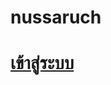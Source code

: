 # nussaruch
<!DOCTYPE html>
<html lang="en">
<head>
    <meta charset="UTF-8">
    <meta name="viewport" content="width=device-width, initial-scale=1.0">
    <title>Login Page</title>
</head>
<body>
    <h1><a href="งานจารโบ๋/login.html">เข้าสู่ระบบ</a></h1>
    
</body>
</html>
